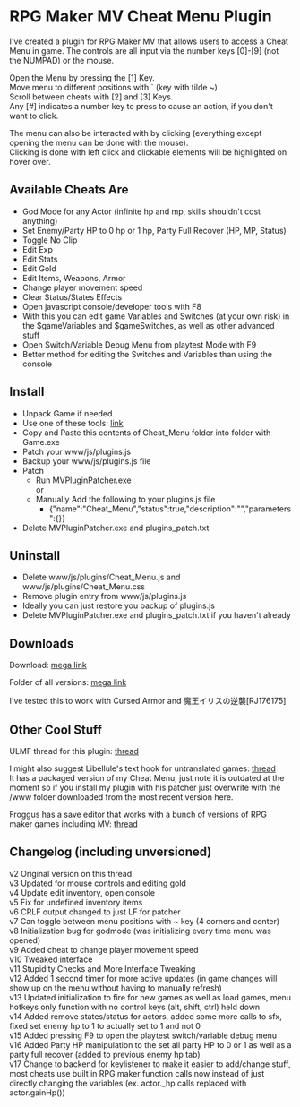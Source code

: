 RPG Maker MV Cheat Menu Plugin
==============================

I've created a plugin for RPG Maker MV that allows users to access a Cheat Menu in game. The controls are all input via the number keys \[0\]\-\[9\] (not the NUMPAD) or the mouse.

Open the Menu by pressing the \[1\] Key.  
Move menu to different positions with \` (key with tilde ~)  
Scroll between cheats with \[2\] and \[3\] Keys.  
Any \[#\] indicates a number key to press to cause an action, if you don't want to click.  

The menu can also be interacted with by clicking (everything except opening the menu can be done with the mouse).  
Clicking is done with left click and clickable elements will be highlighted on hover over.

Available Cheats Are
--------------------

* God Mode for any Actor (infinite hp and mp, skills shouldn't cost anything)
* Set Enemy/Party HP to 0 hp or 1 hp, Party Full Recover (HP, MP, Status)
* Toggle No Clip
* Edit Exp
* Edit Stats
* Edit Gold
* Edit Items, Weapons, Armor
* Change player movement speed
* Clear Status/States Effects
* Open javascript console/developer tools with F8
 * With this you can edit game Variables and Switches (at your own risk) in the $gameVariables and $gameSwitches, as well as other advanced stuff
* Open Switch/Variable Debug Menu from playtest Mode with F9
 * Better method for editing the Switches and Variables than using the console
 
Install
-------

* Unpack Game if needed.
 * Use one of these tools: [link](http://www.ulmf.org/bbs/showpost.php?p=830445&postcount=91)
* Copy and Paste this contents of Cheat_Menu folder into folder with Game.exe
* Patch your www/js/plugins.js
 * Backup your www/js/plugins.js file
 * Patch
      * Run MVPluginPatcher.exe  
        or
      * Manually Add the following to your plugins.js file
        * {"name":"Cheat_Menu","status":true,"description":"","parameters":{}}
 * Delete MVPluginPatcher.exe and plugins_patch.txt
 
Uninstall
---------

* Delete www/js/plugins/Cheat_Menu.js and www/js/plugins/Cheat_Menu.css
* Remove plugin entry from www/js/plugins.js
 * Ideally you can just restore you backup of plugins.js
* Delete MVPluginPatcher.exe and plugins_patch.txt if you haven't already

Downloads
---------
Download: [mega link](https://mega.nz/#!d9QlXDAJ!5kJs4bezqU4SkDrajHTsbq_cOBGKM3CZpmtLjqjo_h8)

Folder of all versions: [mega link](https://mega.nz/#F!NxQxHJKY!N6-YTgC4B2y5AZVpNgAvdA)

I've tested this to work with Cursed Armor and 魔王イリスの逆襲[RJ176175]

Other Cool Stuff
----------------
ULMF thread for this plugin: [thread](http://www.ulmf.org/bbs/showthread.php?t=28982)

I might also suggest Libellule's text hook for untranslated games: [thread](http://www.ulmf.org/bbs/showthread.php?t=29359)  
It has a packaged version of my Cheat Menu, just note it is outdated at the moment so if you install my plugin with his patcher just overwrite with the /www folder downloaded from the most recent version here.

Froggus has a save editor that works with a bunch of versions of RPG maker games including MV: [thread](http://www.ulmf.org/bbs/showthread.php?t=28936)

Changelog (including unversioned)
---------------------------
v2 Original version on this thread  
v3 Updated for mouse controls and editing gold  
v4 Update edit inventory, open console  
v5 Fix for undefined inventory items  
v6 CRLF output changed to just LF for patcher  
v7 Can toggle between menu positions with ~ key (4 corners and center)  
v8 Initialization bug for godmode (was initializing every time menu was opened)  
v9 Added cheat to change player movement speed  
v10 Tweaked interface  
v11 Stupidity Checks and More Interface Tweaking  
v12 Added 1 second timer for more active updates (in game changes will show up on the menu without having to manually refresh)  
v13 Updated initialization to fire for new games as well as load games, menu hotkeys only function with no control keys (alt, shift, ctrl) held down  
v14 Added remove states/status for actors, added some more calls to sfx, fixed set enemy hp to 1 to actually set to 1 and not 0  
v15 Added pressing F9 to open the playtest switch/variable debug menu  
v16 Added Party HP manipulation to the set all party HP to 0 or 1 as well as a party full recover (added to previous enemy hp tab)  
v17 Change to backend for keylistener to make it easier to add/change stuff, most cheats use built in RPG maker function calls now instead of just directly changing the variables (ex. actor._hp calls replaced with actor.gainHp())  
